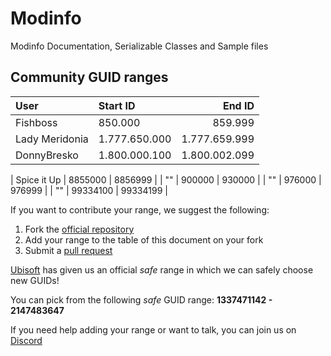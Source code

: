 # Modinfo
 Modinfo Documentation, Serializable Classes and Sample files

## Community GUID ranges

| User           | Start ID      |        End ID |
| :------------- | :------------ | ------------: |
| Fishboss       | 850.000       |       859.999 |
| Lady Meridonia | 1.777.650.000 | 1.777.659.999 |
| DonnyBresko    | 1.800.000.100 | 1.800.002.099 |

| Spice it Up    | 8855000       | 8856999       |
| ""             | 900000        | 930000        |
| ""             | 976000        | 976999        |
| ""             | 99334100      | 99334199      |



If you want to contribute your range, we suggest the following:

1. Fork the [official repository](https://github.com/taubenangriff/Modinfo/fork)
2. Add your range to the table of this document on your fork
3. Submit a [pull request](https://github.com/taubenangriff/Modinfo/pulls)

[Ubisoft](https://anno-union.com/en/new-anno-union-history-edition-update-anno-afternoon/) has given us an official *safe* range in which we can safely choose new GUIDs! 

You can pick from the following *safe* GUID range: **1337471142 - 2147483647**

If you need help adding your range or want to talk, you can join us on [Discord](https://discord.gg/KEVaVby)
